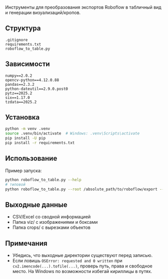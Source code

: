 Инструменты для преобразования экспортов Roboflow в табличный вид и генерации визуализаций/кропов.

## Структура
```text
.gitignore
requirements.txt
roboflow_to_table.py
```

## Зависимости
```text
numpy==2.0.2
opencv-python==4.12.0.88
pandas==2.3.2
python-dateutil==2.9.0.post0
pytz==2025.2
six==1.17.0
tzdata==2025.2
```

## Установка
```bash
python -m venv .venv
source .venv/bin/activate  # Windows: .venv\Scripts\activate
pip install -U pip
pip install -r requirements.txt
```

## Использование
Пример запуска:
```bash
python roboflow_to_table.py --help
# типовой
python roboflow_to_table.py --root /absolute_path/to/roboflow/export --out /absolute_path/to/result/dir --no-crops
```

## Выходные данные
- CSV/Excel со сводной информацией
- Папка viz/ с изображениями и боксами
- Папка crops/ с вырезками объектов

## Примечания
- Убедись, что выходные директории существуют перед записью.
- Если ловишь `OSError: requested and 0 written` при `cv2.imencode(...).tofile(...)`, проверь путь, права и свободное место. На Windows по возможности избегай кириллицы в путях.
